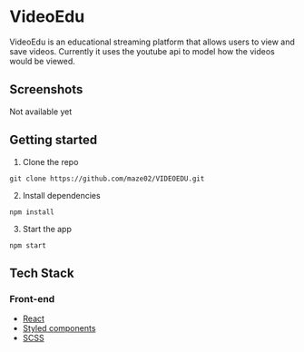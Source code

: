 # VideoEdu

VideoEdu is an educational streaming platform that allows users to view and save videos. Currently it uses the youtube api to model how the videos would be viewed.

## Screenshots

Not available yet

## Getting started

1. Clone the repo

```
git clone https://github.com/maze02/VIDEOEDU.git
```

2. Install dependencies

```
npm install
```

3. Start the app

```
npm start
```

## Tech Stack

### Front-end

- [React](https://reactjs.org/)
- [Styled components](https://styled-components.com/)
- [SCSS](https://https://sass-lang.com/documentation/)

